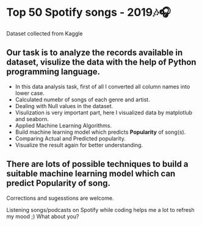 # Top 50 Spotify songs - 2019🎶🎧

Dataset collected from Kaggle

## Our task is to analyze the records available in dataset, visulize the data with the help of Python programming language.

- In this data analysis task, first of all I converted all column names into lower case.
- Calculated numebr of songs of each genre and artist.
- Dealing with Null values in the dataset.
- Visulization is very important part, here I visualized data by matplotlub and seaborn.
- Applied Machine Learning Algorithms.
- Build machine learning model which predicts **Popularity** of song(s).
- Comparing Actual and Predicted popularity.
- Visualize the result again for better understanding.

## There are lots of possible techniques to build a suitable machine learning model which can predict Popularity of song.

Corrections and sugesstions are welcome.


Listening songs/podcasts on Spotify while coding helps me a lot to refresh my mood ;) What about you?

